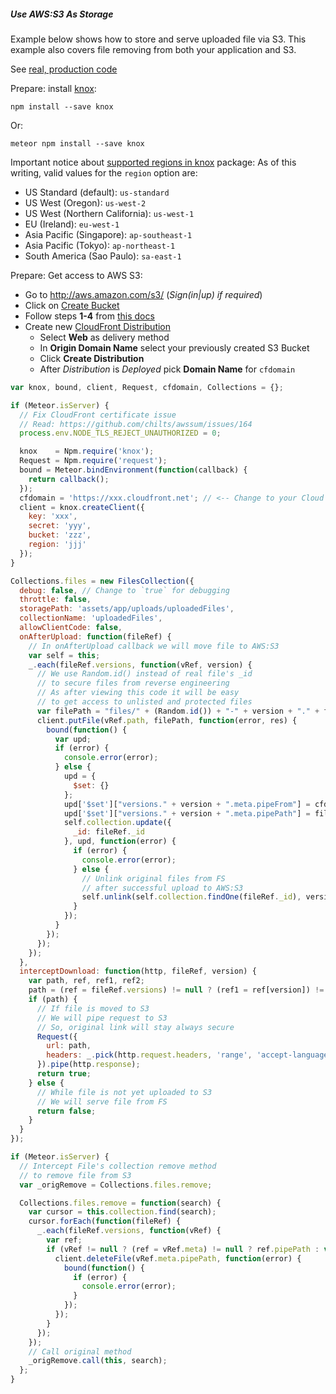 ##### Use AWS:S3 As Storage

Example below shows how to store and serve uploaded file via S3. This example also covers file removing from both your application and S3.

See [real, production code](https://github.com/VeliovGroup/Meteor-Files-Demos/blob/master/demo/lib/files.collection.coffee)

Prepare: install [knox](https://github.com/Automattic/knox):
```shell
npm install --save knox
```
Or:
```shell
meteor npm install --save knox
```

Important notice about [supported regions in knox](https://github.com/Automattic/knox#region) package: 
As of this writing, valid values for the `region` option are:

 * US Standard (default): `us-standard`
 * US West (Oregon): `us-west-2`
 * US West (Northern California): `us-west-1`
 * EU (Ireland): `eu-west-1`
 * Asia Pacific (Singapore): `ap-southeast-1`
 * Asia Pacific (Tokyo): `ap-northeast-1`
 * South America (Sao Paulo): `sa-east-1`


Prepare: Get access to AWS S3:
 - Go to http://aws.amazon.com/s3/ (*Sign(in|up) if required*)
 - Click on [Create Bucket](https://console.aws.amazon.com/s3/home)
 - Follow steps __1-4__ from [this docs](https://github.com/Lepozepo/S3#create-your-amazon-s3)
 - Create new [CloudFront Distribution](https://console.aws.amazon.com/cloudfront/home)
    * Select __Web__ as delivery method
    * In __Origin Domain Name__ select your previously created S3 Bucket
    * Click __Create Distribution__
    * After *Distribution* is *Deployed* pick __Domain Name__ for `cfdomain`

```javascript
var knox, bound, client, Request, cfdomain, Collections = {};

if (Meteor.isServer) {
  // Fix CloudFront certificate issue
  // Read: https://github.com/chilts/awssum/issues/164
  process.env.NODE_TLS_REJECT_UNAUTHORIZED = 0;

  knox    = Npm.require('knox');
  Request = Npm.require('request');
  bound = Meteor.bindEnvironment(function(callback) {
    return callback();
  });
  cfdomain = 'https://xxx.cloudfront.net'; // <-- Change to your Cloud Front Domain
  client = knox.createClient({
    key: 'xxx',
    secret: 'yyy',
    bucket: 'zzz',
    region: 'jjj'
  });
}

Collections.files = new FilesCollection({
  debug: false, // Change to `true` for debugging
  throttle: false,
  storagePath: 'assets/app/uploads/uploadedFiles',
  collectionName: 'uploadedFiles',
  allowClientCode: false,
  onAfterUpload: function(fileRef) {
    // In onAfterUpload callback we will move file to AWS:S3
    var self = this;
    _.each(fileRef.versions, function(vRef, version) {
      // We use Random.id() instead of real file's _id 
      // to secure files from reverse engineering
      // As after viewing this code it will be easy
      // to get access to unlisted and protected files
      var filePath = "files/" + (Random.id()) + "-" + version + "." + fileRef.extension;
      client.putFile(vRef.path, filePath, function(error, res) {
        bound(function() {
          var upd;
          if (error) {
            console.error(error);
          } else {
            upd = {
              $set: {}
            };
            upd['$set']["versions." + version + ".meta.pipeFrom"] = cfdomain + '/' + filePath;
            upd['$set']["versions." + version + ".meta.pipePath"] = filePath;
            self.collection.update({
              _id: fileRef._id
            }, upd, function(error) {
              if (error) {
                console.error(error);
              } else {
                // Unlink original files from FS
                // after successful upload to AWS:S3
                self.unlink(self.collection.findOne(fileRef._id), version);
              }
            });
          }
        });
      });
    });
  },
  interceptDownload: function(http, fileRef, version) {
    var path, ref, ref1, ref2;
    path = (ref = fileRef.versions) != null ? (ref1 = ref[version]) != null ? (ref2 = ref1.meta) != null ? ref2.pipeFrom : void 0 : void 0 : void 0;
    if (path) {
      // If file is moved to S3
      // We will pipe request to S3
      // So, original link will stay always secure
      Request({
        url: path,
        headers: _.pick(http.request.headers, 'range', 'accept-language', 'accept', 'cache-control', 'pragma', 'connection', 'upgrade-insecure-requests', 'user-agent')
      }).pipe(http.response);
      return true;
    } else {
      // While file is not yet uploaded to S3
      // We will serve file from FS
      return false;
    }
  }
});

if (Meteor.isServer) {
  // Intercept File's collection remove method
  // to remove file from S3
  var _origRemove = Collections.files.remove;

  Collections.files.remove = function(search) {
    var cursor = this.collection.find(search);
    cursor.forEach(function(fileRef) {
      _.each(fileRef.versions, function(vRef) {
        var ref;
        if (vRef != null ? (ref = vRef.meta) != null ? ref.pipePath : void 0 : void 0) {
          client.deleteFile(vRef.meta.pipePath, function(error) {
            bound(function() {
              if (error) {
                console.error(error);
              }
            });
          });
        }
      });
    });
    // Call original method
    _origRemove.call(this, search);
  };
}
```
